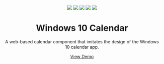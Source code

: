 <p align="center">
  <img src="https://img.shields.io/badge/language-JavaScript-yellow.svg">
  <img src="https://img.shields.io/badge/using-Web%20Components-blueviolet.svg">
  <img src="https://img.shields.io/badge/styling-CSS-orange.svg">
  <img src="https://img.shields.io/badge/platform-Web-brightgreen.svg">
  <img src="https://img.shields.io/badge/license-MIT-green.svg">
</p>
<h1 align="center">Windows 10 Calendar</h1>
<p align="center">
  A web-based calendar component that imitates the design of the Windows 10 calendar app.
</p>
<p align="center">
  <a href="https://calendar-w10.netlify.app/" target="_blank">View Demo</a>
</p>
